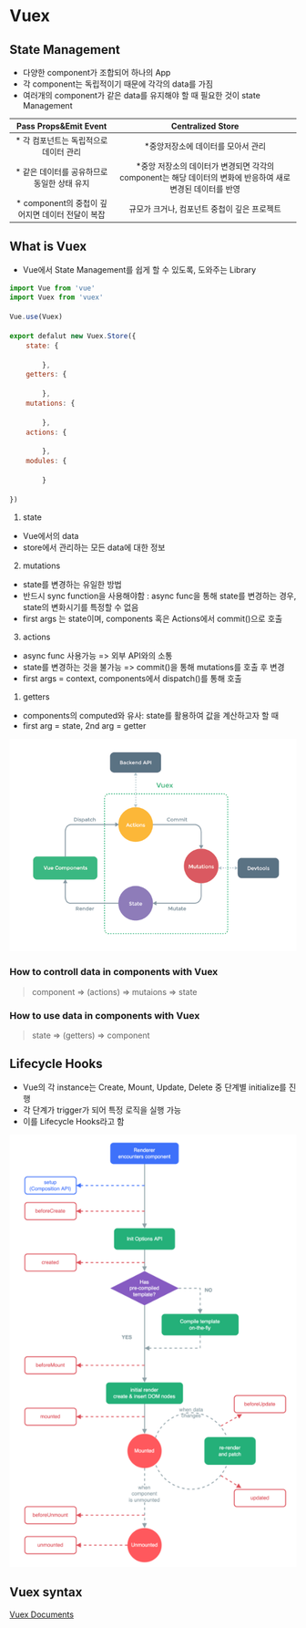 # Vuex

## State Management

* 다양한 component가 조합되어 하나의 App
* 각 component는 독립적이기 때문에 각각의 data를 가짐
* 여러개의 component가 같은 data를 유지해야 할 때 필요한 것이 state Management


|              Pass Props&Emit Event               |                                              Centralized Store                                              |
| :----------------------------------------------: | :---------------------------------------------------------------------------------------------------------: |
|      * 각 컴포넌트는 독립적으로 데이터 관리      |                                     *중앙저장소에 데이터를 모아서 관리                                      |
|   * 같은 데이터를 공유하므로 동일한 상태 유지    | *중앙 저장소의 데이터가 변경되면 각각의 component는 해당 데이터의 변화에 반응하여 새로 변경된 데이터를 반영 |
| * component의 중첩이 깊어지면 데이터 전달이 복잡 |                                규모가 크거나, 컴포넌트 중첩이 깊은 프로젝트                                 |


## What is Vuex


* Vue에서 State Management를 쉽게 할 수 있도록, 도와주는 Library

```js
import Vue from 'vue'
import Vuex from 'vuex'

Vue.use(Vuex)

export defalut new Vuex.Store({
    state: {
        
        },
    getters: {
        
        },
    mutations: {
        
        },
    actions: {
        
        },
    modules: {
        
        }

})

```

1. state

* Vue에서의 data
* store에서 관리하는 모든 data에 대한 정보

2. mutations

* state를 변경하는 유일한 방법
* 반드시 sync function을 사용해야함 : async func을 통해 state를 변경하는 경우, state의 변화시기를 특정할 수 없음
* first args 는 state이며, components 혹은 Actions에서 commit()으로 호출

3. actions

* async func 사용가능 => 외부 API와의 소통
* state를 변경하는 것을 불가능 => commit()을 통해 mutations를 호출 후 변경
* first args = context, components에서 dispatch()를 통해 호출

1. getters

* components의 computed와 유사: state를 활용하여 값을 계산하고자 할 때
* first arg = state, 2nd arg = getter

![Vuex](img/Vuex_blueprint.png)

### How to controll data in components with Vuex
> component => (actions) => mutaions => state

### How to use data in components with Vuex
> state => (getters) => component

## Lifecycle Hooks

* Vue의 각 instance는 Create, Mount, Update, Delete 중 단계별 initialize를 진행
* 각 단계가 trigger가 되어 특정 로직을 실행 가능
* 이를 Lifecycle Hooks라고 함

![Vue Lifecycle Hooks](img/Vue_life_cycle_hooks.png)

## Vuex syntax

[Vuex Documents](https://vuex.vuejs.org/)